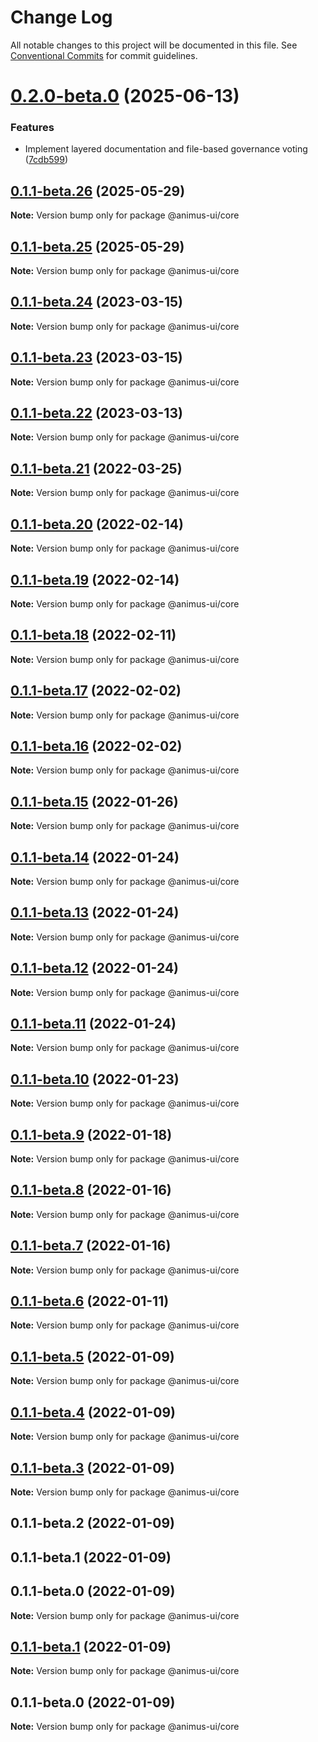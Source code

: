 # Change Log

All notable changes to this project will be documented in this file.
See [Conventional Commits](https://conventionalcommits.org) for commit guidelines.

# [0.2.0-beta.0](https://github.com/codecaaron/animus/compare/@animus-ui/core@0.1.1-beta.26...@animus-ui/core@0.2.0-beta.0) (2025-06-13)

### Features

- Implement layered documentation and file-based governance voting ([7cdb599](https://github.com/codecaaron/animus/commit/7cdb5995e94d26059bfdd3ec01279fc4e4b45d40))

## [0.1.1-beta.26](https://github.com/codecaaron/animus/compare/@animus-ui/core@0.1.1-beta.25...@animus-ui/core@0.1.1-beta.26) (2025-05-29)

**Note:** Version bump only for package @animus-ui/core

## [0.1.1-beta.25](https://github.com/codecaaron/animus/compare/@animus-ui/core@0.1.1-beta.24...@animus-ui/core@0.1.1-beta.25) (2025-05-29)

**Note:** Version bump only for package @animus-ui/core

## [0.1.1-beta.24](https://github.com/codecaaron/animus/compare/@animus-ui/core@0.1.1-beta.23...@animus-ui/core@0.1.1-beta.24) (2023-03-15)

**Note:** Version bump only for package @animus-ui/core

## [0.1.1-beta.23](https://github.com/codecaaron/animus/compare/@animus-ui/core@0.1.1-beta.22...@animus-ui/core@0.1.1-beta.23) (2023-03-15)

**Note:** Version bump only for package @animus-ui/core

## [0.1.1-beta.22](https://github.com/codecaaron/animus/compare/@animus-ui/core@0.1.1-beta.21...@animus-ui/core@0.1.1-beta.22) (2023-03-13)

**Note:** Version bump only for package @animus-ui/core

## [0.1.1-beta.21](https://github.com/codecaaron/animus/compare/@animus-ui/core@0.1.1-beta.20...@animus-ui/core@0.1.1-beta.21) (2022-03-25)

**Note:** Version bump only for package @animus-ui/core

## [0.1.1-beta.20](https://github.com/codecaaron/animus/compare/@animus-ui/core@0.1.1-beta.19...@animus-ui/core@0.1.1-beta.20) (2022-02-14)

**Note:** Version bump only for package @animus-ui/core

## [0.1.1-beta.19](https://github.com/codecaaron/animus/compare/@animus-ui/core@0.1.1-beta.18...@animus-ui/core@0.1.1-beta.19) (2022-02-14)

**Note:** Version bump only for package @animus-ui/core

## [0.1.1-beta.18](https://github.com/codecaaron/animus/compare/@animus-ui/core@0.1.1-beta.17...@animus-ui/core@0.1.1-beta.18) (2022-02-11)

**Note:** Version bump only for package @animus-ui/core

## [0.1.1-beta.17](https://github.com/codecaaron/animus/compare/@animus-ui/core@0.1.1-beta.16...@animus-ui/core@0.1.1-beta.17) (2022-02-02)

**Note:** Version bump only for package @animus-ui/core

## [0.1.1-beta.16](https://github.com/codecaaron/animus/compare/@animus-ui/core@0.1.1-beta.15...@animus-ui/core@0.1.1-beta.16) (2022-02-02)

**Note:** Version bump only for package @animus-ui/core

## [0.1.1-beta.15](https://github.com/codecaaron/animus/compare/@animus-ui/core@0.1.1-beta.14...@animus-ui/core@0.1.1-beta.15) (2022-01-26)

**Note:** Version bump only for package @animus-ui/core

## [0.1.1-beta.14](https://github.com/codecaaron/animus/compare/@animus-ui/core@0.1.1-beta.13...@animus-ui/core@0.1.1-beta.14) (2022-01-24)

**Note:** Version bump only for package @animus-ui/core

## [0.1.1-beta.13](https://github.com/codecaaron/animus/compare/@animus-ui/core@0.1.1-beta.12...@animus-ui/core@0.1.1-beta.13) (2022-01-24)

**Note:** Version bump only for package @animus-ui/core

## [0.1.1-beta.12](https://github.com/codecaaron/animus/compare/@animus-ui/core@0.1.1-beta.11...@animus-ui/core@0.1.1-beta.12) (2022-01-24)

**Note:** Version bump only for package @animus-ui/core

## [0.1.1-beta.11](https://github.com/codecaaron/animus/compare/@animus-ui/core@0.1.1-beta.10...@animus-ui/core@0.1.1-beta.11) (2022-01-24)

**Note:** Version bump only for package @animus-ui/core

## [0.1.1-beta.10](https://github.com/codecaaron/animus/compare/@animus-ui/core@0.1.1-beta.9...@animus-ui/core@0.1.1-beta.10) (2022-01-23)

**Note:** Version bump only for package @animus-ui/core

## [0.1.1-beta.9](https://github.com/codecaaron/animus/compare/@animus-ui/core@0.1.1-beta.8...@animus-ui/core@0.1.1-beta.9) (2022-01-18)

**Note:** Version bump only for package @animus-ui/core

## [0.1.1-beta.8](https://github.com/codecaaron/animus/compare/@animus-ui/core@0.1.1-beta.7...@animus-ui/core@0.1.1-beta.8) (2022-01-16)

**Note:** Version bump only for package @animus-ui/core

## [0.1.1-beta.7](https://github.com/codecaaron/animus/compare/@animus-ui/core@0.1.1-beta.6...@animus-ui/core@0.1.1-beta.7) (2022-01-16)

**Note:** Version bump only for package @animus-ui/core

## [0.1.1-beta.6](https://github.com/codecaaron/animus/compare/@animus-ui/core@0.1.1-beta.5...@animus-ui/core@0.1.1-beta.6) (2022-01-11)

**Note:** Version bump only for package @animus-ui/core

## [0.1.1-beta.5](https://github.com/codecaaron/animus/compare/@animus-ui/core@0.1.1-beta.4...@animus-ui/core@0.1.1-beta.5) (2022-01-09)

**Note:** Version bump only for package @animus-ui/core

## [0.1.1-beta.4](https://github.com/codecaaron/animus/compare/@animus-ui/core@0.1.1-beta.3...@animus-ui/core@0.1.1-beta.4) (2022-01-09)

**Note:** Version bump only for package @animus-ui/core

## [0.1.1-beta.3](https://github.com/codecaaron/animus/compare/@animus-ui/core@0.1.1-beta.2...@animus-ui/core@0.1.1-beta.3) (2022-01-09)

**Note:** Version bump only for package @animus-ui/core

## 0.1.1-beta.2 (2022-01-09)

## 0.1.1-beta.1 (2022-01-09)

## 0.1.1-beta.0 (2022-01-09)

**Note:** Version bump only for package @animus-ui/core

## [0.1.1-beta.1](https://github.com/codecaaron/animus/compare/v0.1.1-beta.0...v0.1.1-beta.1) (2022-01-09)

**Note:** Version bump only for package @animus-ui/core

## 0.1.1-beta.0 (2022-01-09)

**Note:** Version bump only for package @animus-ui/core

